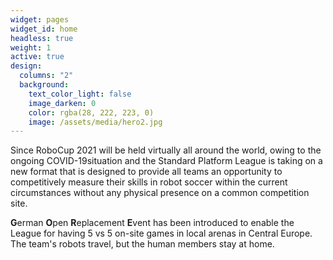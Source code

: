 ```yaml
---
widget: pages
widget_id: home
headless: true
weight: 1
active: true
design:
  columns: "2"
  background:
    text_color_light: false
    image_darken: 0
    color: rgba(28, 222, 223, 0)
    image: /assets/media/hero2.jpg
---
```

Since RoboCup 2021 will be held virtually all around the world, owing to the ongoing COVID-19situation and the Standard Platform League is taking on a new format that is designed to provide all teams an opportunity to competitively measure their skills in robot soccer within the current circumstances without any physical presence on a common competition site.

**G**erman **O**pen **R**eplacement **E**vent has been introduced to enable the League for having 5 vs 5 on-site games in local arenas in Central Europe. The team's robots travel, but the human members stay at home.